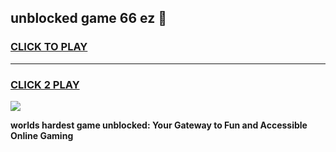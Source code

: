
## unblocked game 66 ez 👋
<h3>
<a href="https://premium.freeplayer.one?title=unblocked_game_66_ez&ref=13F">CLICK TO PLAY</a></h3>
<hr>

<h3>
<a href="https://premium.freeplayer.one?title=unblocked_game_66_ez&ref=13F">CLICK 2 PLAY</a>
  
</h3>

<a href="https://premium.freeplayer.one?title=unblocked_game_66_ez&ref=12F/"><img src="https://clearcache.store/games.png"></a>


**worlds hardest game unblocked: Your Gateway to Fun and Accessible Online Gaming**
